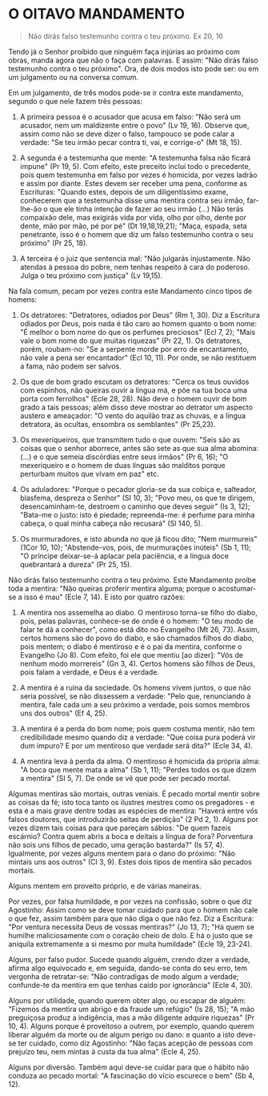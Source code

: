 # O OITAVO MANDAMENTO

> Não dirás falso testemunho contra o teu próximo. Ex 20, 16

Tendo já o Senhor proibido que ninguém faça injúrias ao próximo com obras, manda agora que não o faça com palavras. E assim: "Não dirás falso testemunho contra o teu próximo". Ora, de dois modos isto pode ser: ou em um julgamento ou na conversa comum.

Em um julgamento, de três modos pode-se ir contra este mandamento, segundo o que nele fazem três pessoas:

1) A primeira pessoa é o acusador que acusa em falso: "Não será um acusador, nem um maldizente entre o povo" (Lv 19, 16). Observe que, assim como não se deve dizer o falso, tampouco se pode calar a verdade: "Se teu irmão pecar contra ti, vai, e corrige-o" (Mt 18, 15).

2) A segunda é a testemunha que mente: "A testemunha falsa não ficará impune" (Pr 19, 5). Com efeito, este preceito inclui todo o precedente, pois quem testemunha em falso por vezes é homicida, por vezes ladrão e assim por diante. Estes devem ser receber uma pena, conforme as Escrituras: "Quando estes, depois de um diligentíssimo exame, conhecerem que a testemunha disse uma mentira contra seu irmão, far-lhe-ão o que ele tinha intenção de fazer ao seu irmão (...) Não terás compaixão dele, mas exigirás vida por vida, olho por olho, dente por dente, mão por mão, pé por pé" (Dt 19,18,19,21); "Maça, espada, seta penetrante, isso é o homem que diz um falso testemunho contra o seu próximo" (Pr 25, 18).

3) A terceira é o juiz que sentencia mal: "Não julgarás injustamente. Não atendas à pessoa do pobre, nem tenhas respeito à cara do poderoso. Julga o teu próximo com justiça" (Lv 19,15).

Na fala comum, pecam por vezes contra este Mandamento cinco tipos de homens:

1) Os detratores: "Detratores, odiados por Deus" (Rm 1, 30). Diz a Escritura odiados por Deus, pois nada é tão caro ao homem quanto o bom nome: "É melhor o bom nome do que os perfumes preciosos" (Ecl 7, 2); "Mais vale o bom nome do que muitas riquezas" (Pr 22, 1). Os detratores, porém, roubam-no: "Se a serpente morde por erro de encantamento, não vale a pena ser encantador" (Ecl 10, 11). Por onde, se não restituem a fama, não podem ser salvos.

2) Os que de bom grado escutam os detratores: "Cerca os teus ouvidos com espinhos, não queiras ouvir a língua má, e põe na tua boca uma porta com ferrolhos" (Ecle 28, 28). Não deve o homem ouvir de bom grado a tais pessoas; além disso deve mostrar ao detrator um aspecto austero e ameaçador: "O vento do aquilão traz as chuvas, e a língua detratora, às ocultas, ensombra os semblantes" (Pr 25,23).

3) Os mexeriqueiros, que transmitem tudo o que ouvem: "Seis são as coisas que o senhor aborrece, antes são sete as que sua alma abomina: (...) e o que semeia discórdias entre seus irmãos" (Pr 6, 16); "O mexeriqueiro e o homem de duas línguas são malditos porque perturbam muitos que vivam em paz" etc.

4) Os aduladores: "Porque o pecador gloria-se da sua cobiça e, salteador, blasfema, despreza o Senhor" (SI 10, 3); "Povo meu, os que te dirigem, desencaminham-te, destroem o caminho que deves seguir" (Is 3, 12); "Bata-me o justo: isto é piedade; repreenda-me: é perfume para minha cabeça, o qual minha cabeça não recusará" (Sl 140, 5).

5) Os murmuradores, e isto abunda no que já ficou dito; "Nem murmureis" (1Cor 10, 10); "Abstende-vos, pois, de murmurações inúteis" (Sb 1, 11); "O príncipe deixar-se-á aplacar pela paciência, e a língua doce quebrantará a dureza" (Pr 25, 15).

Não dirás falso testemunho contra o teu próximo. Este Mandamento proíbe toda a mentira: "Não queiras proferir mentira alguma; porque o acostumar-se a isso é mau" (Ecle 7, 14). E isto por quatro razões:

1) A mentira nos assemelha ao diabo. O mentiroso torna-se filho do diabo, pois, pelas palavras, conhece-se de onde é o homem: "O teu modo de falar te dá a conhecer", como está dito no Evangelho (Mt 26, 73). Assim, certos homens são do povo do diabo, e são chamados filhos do diabo, pois mentem; o diabo é mentiroso e é o pai da mentira, conforme o Evangelho (Jo 8). Com efeito, foi ele que mentiu [ao dizer]: "Vós de nenhum modo morrereis" (Gn 3, 4). Certos homens são filhos de Deus, pois falam a verdade, e Deus é a verdade.

2) A mentira é a ruína da sociedade. Os homens vivem juntos, o que não seria possível, se não dissessem a verdade: "Pelo que, renunciando à mentira, fale cada um a seu próximo a verdade, pois somos membros uns dos outros" (Ef 4, 25).

3) A mentira é a perda do bom nome; pois quem costuma mentir, não tem credibilidade mesmo quando diz a verdade: "Que coisa pura poderá vir dum impuro? E por um mentiroso que verdade será dita?" (Ecle 34, 4).

4) A mentira leva à perda da alma. O mentiroso é homicida da própria alma: "A boca que mente mata a alma" (Sb 1, 11); "Perdes todos os que dizem a mentira" (SI 5, 7). De onde se vê que pode ser pecado mortal.

Algumas mentiras são mortais, outras veniais. É pecado mortal mentir sobre as coisas da fé; isto toca tanto os ilustres mestres como os pregadores - e esta é a mais grave dentre todas as espécies de mentira: "Haverá entre vós falsos doutores, que introduzirão seitas de perdição" (2 Pd 2, 1). Alguns por vezes dizem tais coisas para que pareçam sábios: "De quem fazeis escárnio? Contra quem abris a boca e deitais a língua de fora? Porventura não sois uns filhos de pecado, uma geração bastarda?" (Is 57, 4). Igualmente, por vezes alguns mentem para o dano do próximo: "Não mintais uns aos outros" (Cl 3, 9). Estes dois tipos de mentira são pecados mortais.

Alguns mentem em proveito próprio, e de várias maneiras.

Por vezes, por falsa humildade, e por vezes na confissão, sobre o que diz Agostinho: Assim como se deve tomar cuidado para que o homem não cale o que fez, assim também para que não diga o que não fez. Diz a Escritura: "Por ventura necessita Deus de vossas mentiras?" (Jo 13, 7); "Há quem se humilhe maliciosamente com o coração cheio de dolo. E há o justo que se aniquila extremamente a si mesmo por muita humildade" (Ecle 19, 23-24).

Alguns, por falso pudor. Sucede quando alguém, crendo dizer a verdade, afirma algo equivocado e, em seguida, dando-se conta do seu erro, tem vergonha de retratar-se: "Não contradigas de modo algum a verdade; confunde-te da mentira em que tenhas caído por ignorância" (Ecle 4, 30).

Alguns por utilidade, quando querem obter algo, ou escapar de alguém: "Fizemos da mentira um abrigo e da fraude um refúgio" (Is 28, 15); "A mão preguiçosa produz a indigência, mas a mão diligente adquire riquezas" (Pr 10, 4). Alguns porque é proveitoso a outrem, por exemplo, quando querem liberar alguém da morte ou de algum perigo ou dano: e quanto a isto deve-se ter cuidado, como diz Agostinho: "Não faças acepção de pessoas com prejuízo teu, nem mintas à custa da tua alma" (Ecle 4, 25).

Alguns por diversão. Também aqui deve-se cuidar para que o hábito não conduza ao pecado mortal: "A fascinação do vício escurece o bem" (Sb 4, 12).

